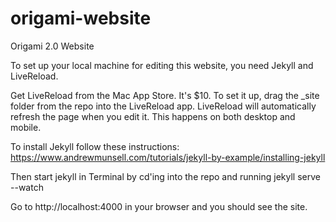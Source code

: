 origami-website
===============

Origami 2.0 Website


To set up your local machine for editing this website, you need Jekyll and LiveReload.

Get LiveReload from the Mac App Store. It's $10. To set it up, drag the _site folder from the repo into the LiveReload app. LiveReload will automatically refresh the page when you edit it. This happens on both desktop and mobile.

To install Jekyll follow these instructions: https://www.andrewmunsell.com/tutorials/jekyll-by-example/installing-jekyll

Then start jekyll in Terminal by cd'ing into the repo and running jekyll serve --watch

Go to http://localhost:4000 in your browser and you should see the site.